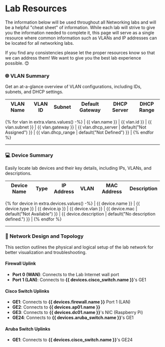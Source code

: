 
# Lab Resources

The information below will be used throughout all Networking labs and will be a helpful "cheat sheet" of information. While each lab will strive to give you the information needed to complete it, this page will serve as a single resource where common information such as VLANs and IP addresses can be located for all networking labs. 

If you find any consistencies please let the proper resources know so that we can address them! We want to give you the best lab experience possible. 😊

### 🌐 **VLAN Summary**

Get an at-a-glance overview of VLAN configurations, including IDs, subnets, and DHCP settings.

| **VLAN Name** | **VLAN ID** | **Subnet**         | **Default Gateway** | **DHCP Server**       | **DHCP Range**          |
|---------------|-------------|--------------------|---------------------|-----------------------|-------------------------|
{% for vlan in extra.vlans.values() -%}
| {{ vlan.name }} | {{ vlan.id }} | {{ vlan.subnet }} | {{ vlan.gateway }} | {{ vlan.dhcp_server | default("Not Assigned") }} | {{ vlan.dhcp_range | default("Not Defined") }} |
{% endfor %}

---

### 💻 **Device Summary**

Easily locate lab devices and their key details, including IPs, VLANs, and descriptions.

| **Device Name** | **Type**          | **IP Address**     | **VLAN**   | **MAC Address**        | **Description**        |
|-----------------|-------------------|--------------------|-----------|------------------------|-------------------------|
{% for device in extra.devices.values() -%}
| {{ device.name }} | {{ device.type }}  | {{ device.ip }}     | {{ device.vlan }} | {{ device.mac | default("Not Available") }} | {{ device.description | default("No description defined.") }} |
{% endfor %}

---

### 🔄 **Network Design and Topology**

This section outlines the physical and logical setup of the lab network for better visualization and troubleshooting.

#### Firewall Uplink
- **Port 0 (WAN)**: Connects to the Lab Internet wall port  
- **Port 1 (LAN)**: Connects to **{{ devices.cisco_switch.name }}**'s GE1  

#### Cisco Switch Uplinks
- **GE1**: Connects to **{{ devices.firewall.name }}** Port 1 (LAN)  
- **GE2**: Connects to **{{ devices.ap01.name }}**
- **GE3**: Connects to **{{ devices.dc01.name }}**'s NIC (Raspberry Pi)  
- **GE24**: Connects to **{{ devices.aruba_switch.name }}**'s GE1  

#### Aruba Switch Uplinks
- **GE1**: Connects to **{{ devices.cisco_switch.name }}**'s GE24 

